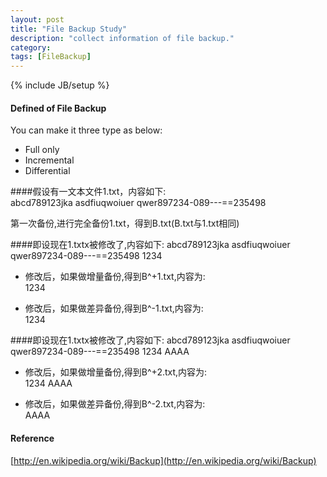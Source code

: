 ```yaml
---
layout: post
title: "File Backup Study"
description: "collect information of file backup."
category:
tags: [FileBackup]
---
```

{% include JB/setup %}

#### Defined of File Backup

You can make it three type as below:
* Full only
* Incremental
* Differential

####假设有一文本文件1.txt，内容如下:  
	abcd789123jka
	asdfiuqwoiuer
	qwer897234-089---==235498

第一次备份,进行完全备份1.txt，得到B.txt(B.txt与1.txt相同)

####即设现在1.txtx被修改了,内容如下:
	abcd789123jka
	asdfiuqwoiuer
	qwer897234-089---==235498
	1234

* 修改后，如果做增量备份,得到B^+1.txt,内容为:  
	1234

* 修改后，如果做差异备份,得到B^-1.txt,内容为:  
	1234


####即设现在1.txtx被修改了,内容如下:
	abcd789123jka
	asdfiuqwoiuer
	qwer897234-089---==235498
	1234
	AAAA

* 修改后，如果做增量备份,得到B^+2.txt,内容为:  
	1234
	AAAA

* 修改后，如果做差异备份,得到B^-2.txt,内容为:  
	AAAA

#### Reference
[http://en.wikipedia.org/wiki/Backup](http://en.wikipedia.org/wiki/Backup)

